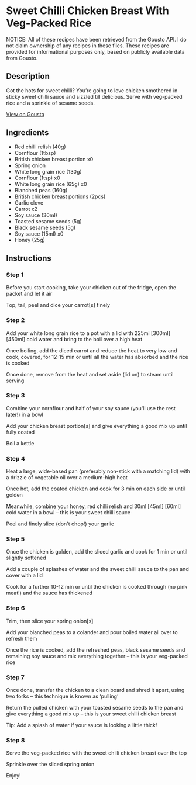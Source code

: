 # Sweet Chilli Chicken Breast With Veg-Packed Rice

NOTICE: All of these recipes have been retrieved from the Gousto API. I do not claim ownership of any recipes in these files. These recipes are provided for informational purposes only, based on publicly available data from Gousto.

## Description

Got the hots for sweet chilli? You’re going to love chicken smothered in sticky sweet chilli sauce and sizzled till delicious. Serve with veg-packed rice and a sprinkle of sesame seeds. 


[View on Gousto](https://www.gousto.co.uk/recipes/cookbook/sweet-chilli-chicken-breast-with-veg-packed-rice)

## Ingredients

- Red chilli relish (40g)
- Cornflour (1tbsp)
- British chicken breast portion x0
- Spring onion
- White long grain rice (130g)
- Cornflour (1tsp) x0
- White long grain rice (65g) x0
- Blanched peas (160g)
- British chicken breast portions (2pcs)
- Garlic clove
- Carrot x2
- Soy sauce (30ml)
- Toasted sesame seeds (5g)
- Black sesame seeds (5g)
- Soy sauce (15ml) x0
- Honey (25g)

## Instructions


### Step 1

Before you start cooking, take your chicken out of the fridge, open the packet and let it air

Top, tail, peel and dice your carrot[s] finely


### Step 2

Add your white long grain rice to a pot with a lid with 225ml <span class="text-purple">[300ml]</span> <span class="text-danger">[450ml] </span>cold water and bring to the boil over a high heat

Once boiling, add the diced carrot and reduce the heat to very low and cook, covered, for 12-15 min or until all the water has absorbed and the rice is cooked

Once done, remove from the heat and set aside (lid on) to steam until serving


### Step 3

Combine your cornflour and half of your soy sauce (you'll use the rest later!) in a bowl

Add your chicken breast portion[s] and give everything a good mix up until fully coated

Boil a kettle


### Step 4

Heat a large, wide-based pan (preferably non-stick with a matching lid) with a drizzle of vegetable oil over a medium-high heat

Once hot, add the coated chicken and cook for 3 min on each side or until golden

Meanwhile, combine your honey, red chilli relish and 30ml <span class="text-purple">[45ml]</span> <span class="text-danger">[60ml] </span>cold water in a bowl – this is your sweet chilli sauce

Peel and finely slice (don't chop!) your garlic


### Step 5

Once the chicken is golden, add the sliced garlic and cook for 1 min or until slightly softened

Add a couple of splashes of water and the sweet chilli sauce to the pan and cover with a lid

Cook for a further 10-12 min or until the chicken is cooked through (no pink meat!) and the sauce has thickened


### Step 6

Trim, then slice your spring onion[s]

Add your blanched peas to a colander and pour boiled water all over to refresh them

Once the rice is cooked, add the refreshed peas, black sesame seeds and remaining soy sauce and mix everything together – this is your veg-packed rice


### Step 7

Once done, transfer the chicken to a clean board and shred it apart, using two forks – this technique is known as ‘pulling’

Return the pulled chicken with your toasted sesame seeds to the pan and give everything a good mix up – this is your sweet chilli chicken breast

Tip: Add a splash of water if your sauce is looking a little thick!

### Step 8

Serve the veg-packed rice with the sweet chilli chicken breast over the top

Sprinkle over the sliced spring onion

Enjoy!

